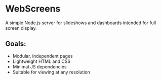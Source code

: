 # WebScreens

A simple Node.js server for slideshows and dashboards intended for full screen display.

## Goals:

- Modular, independent pages
- Lightweight HTML and CSS
- Minimal JS dependencies
- Suitable for viewing at any resolution